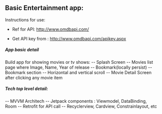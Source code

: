 ## Basic Entertainment app:

Instructions for use:

  * Ref for API: http://www.omdbapi.com/
  
  * Get API key from : http://www.omdbapi.com/apikey.aspx

  
  ##### App basic detail
  
  Build app for showing movies or tv shows:
  -- Splash Screen
  -- Movies list page where Image, Name, Year of release
  -- Bookmark(locally persist)
  -- Bookmark section
  -- Horizontal and vertical scroll
  -- Movie Detail Screen after clicking any movie item 
  
  ##### Tech top level detail:
  -- MVVM Architech
  -- Jetpack components : Viewmodel, DataBinding, Room
  -- Retrofit for API call
  -- Recyclerview, Cardview, Constrainlayout, etc
  
  
  
  
